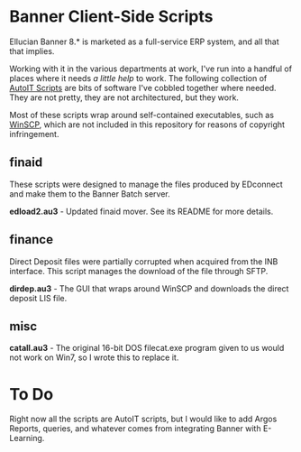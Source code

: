 Banner Client-Side Scripts
==========================

Ellucian Banner 8.* is marketed as a full-service ERP system, and all that that implies.

Working with it in the various departments at work, I've run into a handful of places where it needs *a little help* to work.  The following collection of [AutoIT Scripts](http://www.autoitscript.com/) are bits of software I've cobbled together where needed.  They are not pretty, they are not architectured, but they work.

Most of these scripts wrap around self-contained executables, such as [WinSCP](http://winscp.net/), which are not included in this repository for reasons of copyright infringement.

finaid
------

These scripts were designed to manage the files produced by EDconnect and make them to the Banner Batch server.

**edload2.au3** - Updated finaid mover. See its README for more details.

finance
-------

Direct Deposit files were partially corrupted when acquired from the INB interface.  This script manages the download of the file through SFTP.

**dirdep.au3** - The GUI that wraps around WinSCP and downloads the direct deposit LIS file.

misc
----

**catall.au3** - The original 16-bit DOS filecat.exe program given to us would not work on Win7, so I wrote this to replace it.

To Do
=====

Right now all the scripts are AutoIT scripts, but I would like to add Argos Reports, queries, and whatever comes from integrating Banner with E-Learning.


